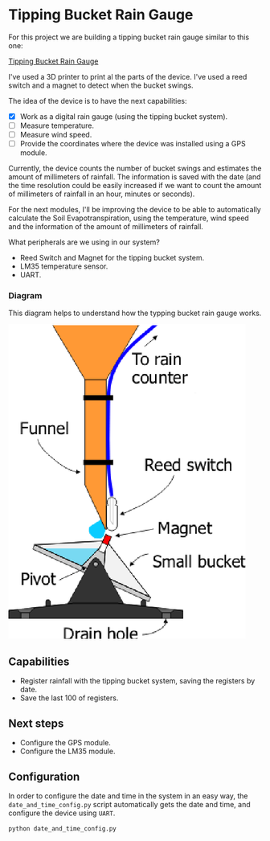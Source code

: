 # Tipping Bucket Rain Gauge

For this project we are building a tipping bucket rain gauge similar to this one:

[Tipping Bucket Rain Gauge](https://www.youtube.com/watch?v=qzKWzTe7CEg)

I've used a 3D printer to print al the parts of the device. I've used a reed switch and a magnet to detect when the bucket swings.

The idea of the device is to have the next capabilities:

- [x] Work as a digital rain gauge (using the tipping bucket system).
- [ ] Measure temperature.
- [ ] Measure wind speed.
- [ ] Provide the coordinates where the device was installed using a GPS module.

Currently, the device counts the number of bucket swings and estimates the amount of millimeters of rainfall. The information is saved with the date (and the time resolution could be easily increased if we want to count the amount of millimeters of rainfall in an hour, minutes or seconds).

For the next modules, I'll be improving the device to be able to automatically calculate the Soil Evapotranspiration, using the temperature, wind speed and the information of the amount of millimeters of rainfall.

What peripherals are we using in our system?
- Reed Switch and Magnet for the tipping bucket system.
- LM35 temperature sensor.
- UART.

### Diagram
This diagram helps to understand how the typping bucket rain gauge works.

![Typping Bucket Rain Gauge Diagram](./data/typing_bucket_rain_gauge.png)

## Capabilities
- Register rainfall with the tipping bucket system, saving the registers by date.
- Save the last 100 of registers.

## Next steps
- Configure the GPS module.
- Configure the LM35 module.

## Configuration
In order to configure the date and time in the system in an easy way, the `date_and_time_config.py` script automatically gets the date and time, and configure the device using `UART`.

```bash
python date_and_time_config.py
```